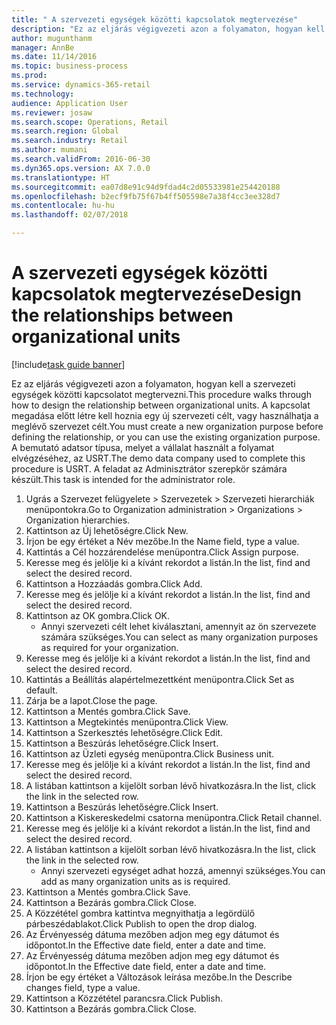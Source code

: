 ```yaml
--- 
title: " A szervezeti egységek közötti kapcsolatok megtervezése"
description: "Ez az eljárás végigvezeti azon a folyamaton, hogyan kell a szervezeti egységek közötti kapcsolatot megtervezni."
author: mugunthanm
manager: AnnBe
ms.date: 11/14/2016
ms.topic: business-process
ms.prod: 
ms.service: dynamics-365-retail
ms.technology: 
audience: Application User
ms.reviewer: josaw
ms.search.scope: Operations, Retail
ms.search.region: Global
ms.search.industry: Retail
ms.author: mumani
ms.search.validFrom: 2016-06-30
ms.dyn365.ops.version: AX 7.0.0
ms.translationtype: HT
ms.sourcegitcommit: ea07d8e91c94d9fdad4c2d05533981e254420188
ms.openlocfilehash: b2ecf9fb75f67b4ff505598e7a38f4cc3ee328d7
ms.contentlocale: hu-hu
ms.lasthandoff: 02/07/2018

---
```

# <a name="design-the-relationships-between-organizational-units"></a><span data-ttu-id="bae3a-103"> A szervezeti egységek közötti kapcsolatok megtervezése</span><span class="sxs-lookup"><span data-stu-id="bae3a-103">Design the relationships between organizational units</span></span>

[!include[task guide banner](../includes/task-guide-banner.md)]

<span data-ttu-id="bae3a-104">Ez az eljárás végigvezeti azon a folyamaton, hogyan kell a szervezeti egységek közötti kapcsolatot megtervezni.</span><span class="sxs-lookup"><span data-stu-id="bae3a-104">This procedure walks through how to design the relationship between organizational units.</span></span> <span data-ttu-id="bae3a-105">A kapcsolat megadása előtt létre kell hoznia egy új szervezeti célt, vagy használhatja a meglévő szervezet célt.</span><span class="sxs-lookup"><span data-stu-id="bae3a-105">You must create a new organization purpose before defining the relationship, or you can use the existing organization purpose.</span></span> <span data-ttu-id="bae3a-106">A bemutató adatsor típusa, melyet a vállalat használt a folyamat elvégzéséhez, az USRT.</span><span class="sxs-lookup"><span data-stu-id="bae3a-106">The demo data company used to complete this procedure is USRT.</span></span> <span data-ttu-id="bae3a-107">A feladat az Adminisztrátor szerepkör számára készült.</span><span class="sxs-lookup"><span data-stu-id="bae3a-107">This task is intended for the administrator role.</span></span>

1. <span data-ttu-id="bae3a-108">Ugrás a Szervezet felügyelete > Szervezetek > Szervezeti hierarchiák menüpontokra.</span><span class="sxs-lookup"><span data-stu-id="bae3a-108">Go to Organization administration > Organizations > Organization hierarchies.</span></span>
2. <span data-ttu-id="bae3a-109">Kattintson az Új lehetőségre.</span><span class="sxs-lookup"><span data-stu-id="bae3a-109">Click New.</span></span>
3. <span data-ttu-id="bae3a-110">Írjon be egy értéket a Név mezőbe.</span><span class="sxs-lookup"><span data-stu-id="bae3a-110">In the Name field, type a value.</span></span>
4. <span data-ttu-id="bae3a-111">Kattintás a Cél hozzárendelése menüpontra.</span><span class="sxs-lookup"><span data-stu-id="bae3a-111">Click Assign purpose.</span></span>
5. <span data-ttu-id="bae3a-112">Keresse meg és jelölje ki a kívánt rekordot a listán.</span><span class="sxs-lookup"><span data-stu-id="bae3a-112">In the list, find and select the desired record.</span></span>
6. <span data-ttu-id="bae3a-113">Kattintson a Hozzáadás gombra.</span><span class="sxs-lookup"><span data-stu-id="bae3a-113">Click Add.</span></span>
7. <span data-ttu-id="bae3a-114">Keresse meg és jelölje ki a kívánt rekordot a listán.</span><span class="sxs-lookup"><span data-stu-id="bae3a-114">In the list, find and select the desired record.</span></span>
8. <span data-ttu-id="bae3a-115">Kattintson az OK gombra.</span><span class="sxs-lookup"><span data-stu-id="bae3a-115">Click OK.</span></span>
    * <span data-ttu-id="bae3a-116">Annyi szervezeti célt lehet kiválasztani, amennyit az ön szervezete számára szükséges.</span><span class="sxs-lookup"><span data-stu-id="bae3a-116">You can select as many organization purposes as required for your organization.</span></span>  
9. <span data-ttu-id="bae3a-117">Keresse meg és jelölje ki a kívánt rekordot a listán.</span><span class="sxs-lookup"><span data-stu-id="bae3a-117">In the list, find and select the desired record.</span></span>
10. <span data-ttu-id="bae3a-118">Kattintás a Beállítás alapértelmezettként menüpontra.</span><span class="sxs-lookup"><span data-stu-id="bae3a-118">Click Set as default.</span></span>
11. <span data-ttu-id="bae3a-119">Zárja be a lapot.</span><span class="sxs-lookup"><span data-stu-id="bae3a-119">Close the page.</span></span>
12. <span data-ttu-id="bae3a-120">Kattintson a Mentés gombra.</span><span class="sxs-lookup"><span data-stu-id="bae3a-120">Click Save.</span></span>
13. <span data-ttu-id="bae3a-121">Kattintson a Megtekintés menüpontra.</span><span class="sxs-lookup"><span data-stu-id="bae3a-121">Click View.</span></span>
14. <span data-ttu-id="bae3a-122">Kattintson a Szerkesztés lehetőségre.</span><span class="sxs-lookup"><span data-stu-id="bae3a-122">Click Edit.</span></span>
15. <span data-ttu-id="bae3a-123">Kattintson a Beszúrás lehetőségre.</span><span class="sxs-lookup"><span data-stu-id="bae3a-123">Click Insert.</span></span>
16. <span data-ttu-id="bae3a-124">Kattintson az Üzleti egység menüpontra.</span><span class="sxs-lookup"><span data-stu-id="bae3a-124">Click Business unit.</span></span>
17. <span data-ttu-id="bae3a-125">Keresse meg és jelölje ki a kívánt rekordot a listán.</span><span class="sxs-lookup"><span data-stu-id="bae3a-125">In the list, find and select the desired record.</span></span>
18. <span data-ttu-id="bae3a-126">A listában kattintson a kijelölt sorban lévő hivatkozásra.</span><span class="sxs-lookup"><span data-stu-id="bae3a-126">In the list, click the link in the selected row.</span></span>
19. <span data-ttu-id="bae3a-127">Kattintson a Beszúrás lehetőségre.</span><span class="sxs-lookup"><span data-stu-id="bae3a-127">Click Insert.</span></span>
20. <span data-ttu-id="bae3a-128">Kattintson a Kiskereskedelmi csatorna menüpontra.</span><span class="sxs-lookup"><span data-stu-id="bae3a-128">Click Retail channel.</span></span>
21. <span data-ttu-id="bae3a-129">Keresse meg és jelölje ki a kívánt rekordot a listán.</span><span class="sxs-lookup"><span data-stu-id="bae3a-129">In the list, find and select the desired record.</span></span>
22. <span data-ttu-id="bae3a-130">A listában kattintson a kijelölt sorban lévő hivatkozásra.</span><span class="sxs-lookup"><span data-stu-id="bae3a-130">In the list, click the link in the selected row.</span></span>
    * <span data-ttu-id="bae3a-131">Annyi szervezeti egységet adhat hozzá, amennyi szükséges.</span><span class="sxs-lookup"><span data-stu-id="bae3a-131">You can add as many organization units as is required.</span></span>  
23. <span data-ttu-id="bae3a-132">Kattintson a Mentés gombra.</span><span class="sxs-lookup"><span data-stu-id="bae3a-132">Click Save.</span></span>
24. <span data-ttu-id="bae3a-133">Kattintson a Bezárás gombra.</span><span class="sxs-lookup"><span data-stu-id="bae3a-133">Click Close.</span></span>
25. <span data-ttu-id="bae3a-134">A Közzététel gombra kattintva megnyithatja a legördülő párbeszédablakot.</span><span class="sxs-lookup"><span data-stu-id="bae3a-134">Click Publish to open the drop dialog.</span></span>
26. <span data-ttu-id="bae3a-135">Az Érvényesség dátuma mezőben adjon meg egy dátumot és időpontot.</span><span class="sxs-lookup"><span data-stu-id="bae3a-135">In the Effective date field, enter a date and time.</span></span>
27. <span data-ttu-id="bae3a-136">Az Érvényesség dátuma mezőben adjon meg egy dátumot és időpontot.</span><span class="sxs-lookup"><span data-stu-id="bae3a-136">In the Effective date field, enter a date and time.</span></span>
28. <span data-ttu-id="bae3a-137">Írjon be egy értéket a Változások leírása mezőbe.</span><span class="sxs-lookup"><span data-stu-id="bae3a-137">In the Describe changes field, type a value.</span></span>
29. <span data-ttu-id="bae3a-138">Kattintson a Közzététel parancsra.</span><span class="sxs-lookup"><span data-stu-id="bae3a-138">Click Publish.</span></span>
30. <span data-ttu-id="bae3a-139">Kattintson a Bezárás gombra.</span><span class="sxs-lookup"><span data-stu-id="bae3a-139">Click Close.</span></span>


